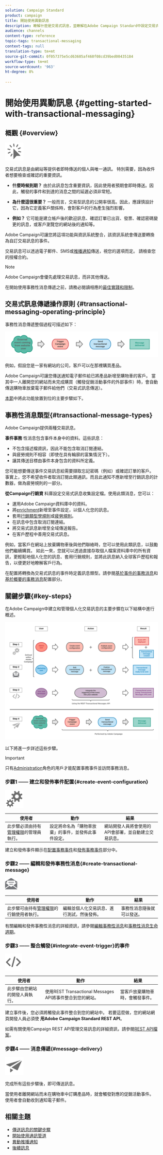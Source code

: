 ```yaml
---
solution: Campaign Standard
product: campaign
title: 開始使用異動訊息
description: 瞭解什麼是交易式訊息，並瞭解在Adobe Campaign Standard中設定交易式訊息的主要步驟。
audience: channels
content-type: reference
topic-tags: transactional-messaging
context-tags: null
translation-type: tm+mt
source-git-commit: 0f057375e5cd63605af460f08cd39bed00435184
workflow-type: tm+mt
source-wordcount: '963'
ht-degree: 8%

---
```



# 開始使用異動訊息 {#getting-started-with-transactional-messaging}

## 概觀 {#overview}

<img src="assets/do-not-localize/icon_transactional.svg" width="60px">

交易式訊息是由網站等提供者即時傳送的個人與唯一通訊。 特別需要，因為收件者想要檢查或確認的重要資訊。

* **什麼時候到期？** 由於此訊息包含重要資訊，因此使用者預期會即時傳送。因此，觸發的事件和到達的消息之間的延遲必須非常短。

* **為什麼這很重要？** 一般而言，交易型訊息的公開率很高。因此，應謹慎設計它，因為它定義客戶關係時，會對客戶的行為產生強烈影響。

* **例如？** 它可能是建立帳戶後的歡迎訊息、確認訂單已出貨、發票、確認密碼變更的訊息，或客戶瀏覽您的網站後的通知等。

Adobe Campaign可讓您將這項功能與資訊系統整合，該資訊系統會傳送要轉換為自訂交易訊息的事件。

交易訊息可以透過電子郵件、SMS或[推播通知](../../channels/using/transactional-push-notifications.md)傳送，視您的選項而定。 請檢查您的授權合約。

>[!NOTE]
>
>Adobe Campaign會優先處理交易訊息，而非其他傳送。

<!--Guidelines to implement transactional messaging capabilities in your website are detailed in [this section](../../api/using/managing-transactional-messages.md).-->

在開始使用事務性消息傳遞之前，請務必閱讀相應的[最佳實踐和限制](../../channels/using/transactional-messaging-limitations.md)。

## 交易式訊息傳遞操作原則 {#transactional-messaging-operating-principle}

事務性消息傳遞整個過程可描述如下：

![](assets/message-center-process.png)

例如，假設您是一家有網站的公司，客戶可以在那裡購買產品。

Adobe Campaign可讓您傳送通知電子郵件給已將產品新增至購物車的客戶。 當其中一人離開您的網站而未完成購買（觸發促銷活動事件的外部事件）時，會自動傳送購物車放棄電子郵件給他們（交易式訊息傳送）。

[本節](#key-steps)中將此功能放置到位的主要步驟如下。

## 事務性消息類型{#transactional-message-types}

Adobe Campaign提供兩種交易訊息。

**事件事務** 性消息包含事件本身中的資料。這些訊息：
* 不包含描述檔資訊，因此不能包含取消訂閱連結。
* 與疲勞規則不相容（即使在具有輪廓的富集情況下）。
* 讓其傳送目標由事件本身包含的資料所定義。

您可能想要傳送事件交易訊息給需要擷取忘記密碼（例如）或確認訂單的客戶。 事實上，您不希望收件者取消訂閱此類通訊，而且此通知不應新增至行銷訊息的計數器，做為疲勞規則的一部分。

**從Campaign行銷資** 料庫設定交易式訊息收集設定檔。使用此類消息，您可以：
* 運用Adobe Campaign資料庫中的資料。
* 將[enrichment](../../channels/using/configuring-transactional-event.md#enriching-the-transactional-message-content)新增至事件設定，以個人化您的訊息。
* 套用[行銷類型學規則](../../sending/using/managing-typology-rules.md)或[疲勞規則](../../sending/using/fatigue-rules.md)。
* 在訊息中包含取消訂閱連結。
* 將交易式訊息新增至全域傳送報告。
* 在客戶歷程中善用交易式訊息。

例如，當客戶在網站上放棄購物車後與他們聯絡時，您可以使用此類訊息，以鼓勵他們繼續購買。 如此一來，您就可以透過直接存取個人檔案資料庫中的所有資訊，更輕鬆地個人化您的訊息、套用行銷規則，並將此訊息納入全球客戶歷程和報告，以便更好地瞭解客戶行為。

在配置將轉換為交易式訊息的事件時定義訊息類型。請參閱[基於事件的事務消息](../../channels/using/configuring-transactional-event.md#event-based-transactional-messages)和[基於概要的事務消息](../../channels/using/configuring-transactional-event.md#profile-based-transactional-messages)配置部分。

## 關鍵步驟{#key-steps}

在Adobe Campaign中建立和管理個人化交易訊息的主要步驟在以下結構中進行概述。

![](assets/message-center-overview.png)

以下將進一步詳述這些步驟。

>[!IMPORTANT]
>
>只有[Administration](../../administration/using/users-management.md#functional-administrators)角色的用戶才能配置事務事件並訪問事務消息。

### 步驟1 —— 建立和發佈事件配置{#create-event-configuration}

<img src="assets/do-not-localize/icon_config.svg" width="60px">

| 使用者 | 動作 | 結果 |
|--- |--- |--- |
| 此步驟必須由持有[管理權限](../../administration/using/users-management.md#functional-administrators)的管理員執行。 | 設定將命名為「購物車放棄」的事件，並發佈此事件設定。 | 網站開發人員將會使用的API會部署，並自動建立交易訊息。 |

建立和發佈事件顯示在[配置事務事件](../../channels/using/configuring-transactional-event.md)和[發佈事務事件](../../channels/using/publishing-transactional-event.md)部分中。

### 步驟2 —— 編輯和發佈事務性消息{#create-transactional-message}

<img src="assets/do-not-localize/icon_notification.svg" width="40px">

| 使用者 | 動作 | 結果 |
|--- |--- |--- |
| 此步驟可由持有[管理權限](../../administration/using/users-management.md#functional-administrators)的行銷使用者執行。 | 編輯並個人化交易訊息、進行測試，然後發佈。 | 事務性消息隨後就可以發送。 |

有關編輯和發佈事務性消息的詳細資訊，請參閱[編輯事務性消息](../../channels/using/editing-transactional-message.md)和[事務性消息生命週期](../../channels/using/publishing-transactional-message.md)。

### 步驟3 —— 整合觸發{#integrate-event-trigger}的事件

<img src="assets/do-not-localize/icon_api.svg" width="55px">

<!--**Event triggering integration**-->

| 使用者 | 動作 | 結果 |
|--- |--- |--- |
| 此步驟由您網站的開發人員執行。 | 使用REST Transactional Messages API將事件整合到您的網站。 | 當客戶放棄購物車時，會觸發事件。 |

建立事件後，您必須將觸發此事件整合到您的網站中。<!--In this example, you want a "Cart abandonment" event to be triggered whenever one of your clients leaves your website before purchasing the products in their cart.--> 若要這麼做，您的網站網頁開發人員必須使 **用Adobe Campaign Standard REST API**。

如需有關使用Campaign REST API管理交易訊息的詳細資訊，請參閱[REST API檔案](../../api/using/managing-transactional-messages.md)。

### 步驟4 —— 消息傳遞{#message-delivery}

<img src="assets/do-not-localize/icon_channels.svg" width="60px">

完成所有這些步驟後，即可傳送訊息。

當使用者離開網站而未在購物車中訂購產品時，就會觸發對應的促銷活動事件。 使用者會自動收到通知電子郵件。

## 相關主題

* [傳送訊息的關鍵步驟](../../channels/using/key-steps-to-send-a-message.md)
* [開始使用通訊管道](../../channels/using/get-started-communication-channels.md)
* [異動推播通知](../../channels/using/transactional-push-notifications.md)
* [後續訊息](../../channels/using/follow-up-messages.md)
